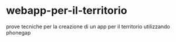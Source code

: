 webapp-per-il-territorio
========================

prove tecniche per la creazione di un app per il territorio utilizzando phonegap
